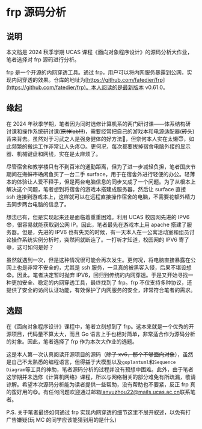 # **frp 源码分析**

## **说明**

本文档是 2024 秋季学期 UCAS 课程《面向对象程序设计》的源码分析大作业，笔者选择对 frp 源码进行分析。

frp 是一个开源的内网穿透工具。通过 frp，用户可以将内网服务暴露到公网，实现内网穿透的效果。仓库的地址为[https://github.com/fatedier/frp](https://github.com/fatedier/frp)。本人阅读的是最新版本 v0.61.0。

## **缘起**

在 2024 年秋季学期，笔者因为同时选修计算机系的两门研讨课——体系结构研讨课和操作系统研讨课(~~原神lab!!!~~)，需要经常把自己的游戏本和电源适配器(~~砖头~~)背来背去。虽然对于习武之人是强身健体的好方法:triumph:，但奈何本人实在太懒:innocent:，如此频繁的搬运工作非常让人头疼:disappointed_relieved:。更何况，每次都要拔掉宿舍电脑外接的显示器、机械键盘和网线，实在是太麻烦了。

尽管宿舍和教学楼只有不到百米的通勤距离，但为了进一步减轻负担，笔者国庆节期间在~~海鲜市场~~闲鱼买了一台二手 surface，用于在宿舍外进行轻便的办公。轻薄本的体验让人爱不释手，但是两台电脑信息的同步又成了一个问题。为了从根本上解决这个问题，笔者想到将宿舍的游戏本搭建成服务器，然后让 surface 直接 ssh 连接到游戏本上，这样就可以在远程直接操作宿舍的电脑，不需要花额外精力去同步两台电脑的信息了。

想法已有，但是实现起来还是面临着重重困难。利用 UCAS 校园网先进的 IPV6 :sunglasses:，很容易就能获取到公网 IP。因此，笔者最先在游戏本上用 apache 搭建了服务器。但是，先进的 IPV6 也有失灵的时候，有一天本人在一公寓活动室和组员讨论操作系统实例分析时，突然间就断连了。一打听才知道，校园网的 IPV6 寄了:sweat_smile:，这可如何是好？

虽然就遇到一次，但是这种情况很可能会再次发生。更何况，将电脑直接暴露在公网上也是非常不安全的，尤其是 ssh 服务，一旦真的被黑客入侵，后果不堪设想:fearful:。因此，笔者决定暂时抛弃 IPV6，回归到传统的内网穿透。于是又开始寻找一种更加安全、稳定的内网穿透工具，最终找到了 frp。frp 不仅支持多种协议，还提供了安全的访问认证功能，有效保护了内网服务的安全，非常符合笔者的需求。

## **选题**

在《面向对象程序设计》课程中，笔者立刻想到了 frp。这本来就是一个优秀的开源项目，代码量不算太大，而且 Go 语言上手也相对简单，非常适合作为源码分析的对象。因此，笔者选择了 frp 作为本次大作业的选题。

这是本人第一次认真阅读开源项目的源码（~~除了 xv6，那个不够面向对象~~），虽然是自己不太熟悉的编程语言，但得益于大模型以及`goplantuml`和`Sequence Diagram`等工具的神助，笔者源码分析的过程并没有预想中困难。此外，由于笔者这学期并未选修《计算机网络》课程，所以与网络相关的部分难免有所疏漏，敬请谅解。希望本次源码分析能为读者提供一些帮助，没有帮助也不要紧，反正 frp 真的蛮好用的:yum:。有任何问题欢迎通过邮箱[lanyuzhou22@mails.ucas.ac.cn](mailto:lanyuzhou22@mails.ucas.ac.cn)联系笔者。

P.S. 关于笔者最终如何通过 frp 实现内网穿透的细节这里不展开叙述，以免有打广告嫌疑(玩 MC 的同学应该能猜到用的是什么)
